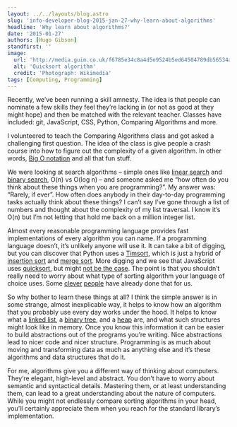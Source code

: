 ```yaml
---
layout: ../../layouts/blog.astro
slug: 'info-developer-blog-2015-jan-27-why-learn-about-algorithms'
headline: 'Why learn about algorithms?'
date: '2015-01-27'
authors: [Hugo Gibson]
standfirst: ''
image:
  url: 'http://media.guim.co.uk/f6785e34c8a4d5e9524b5ed64504789db56534a3/0_0_2000_2436/1642.jpg'
  alt: 'Quicksort algorithm'
  credit: 'Photograph: Wikimedia'
tags: [Computing, Programming]
---
```


Recently, we’ve been running a skill amnesty. The idea is that people can nominate a few skills they feel they’re lacking in (or not as good at they might hope) and then be matched with the relevant teacher. Classes have included: git, JavaScript, CSS, Python, Comparing Algorithms and more.

I volunteered to teach the Comparing Algorithms class and got asked a challenging first question. The idea of the class is give people a crash course into how to figure out the complexity of a given algorithm. In other words, [Big O notation](http://en.wikipedia.org/wiki/Big_O_notation) and all that fun stuff.

We were looking at search algorithms – simple ones like [linear search](http://en.wikipedia.org/wiki/Linear_search) and [binary search](http://en.wikipedia.org/wiki/Binary_search_algorithm), O(n) vs O(log n) – and someone asked me “how often do you think about these things when you are programming?”. My answer was: “Rarely, if ever”. How often does anybody in their day-to-day programming tasks actually think about these things? I can’t say I’ve gone through a list of numbers and thought about the complexity of my list traversal. I know it’s O(n) but I’m not letting that hold me back on a million integer list.

Almost every reasonable programming language provides fast implementations of every algorithm you can name. If a programming language doesn’t, it’s unlikely anyone will use it. It can take a bit of digging, but you can discover that Python uses a [Timsort](http://en.wikipedia.org/wiki/Timsort), which is just a hybrid of [insertion sort](http://en.wikipedia.org/wiki/Insertion_sort) and [merge sort](http://en.wikipedia.org/wiki/Merge_sort). More digging and we see that JavaScript uses [quicksort](http://en.wikipedia.org/wiki/Quicksort), but might [not be the case](http://blog.mgechev.com/2012/11/24/javascript-sorting-performance-quicksort-v8/). The point is that you shouldn’t really need to worry about what type of sorting algorithm your language of choice uses. Some [clever](http://en.wikipedia.org/wiki/Tony_Hoare) [people](http://en.wikipedia.org/wiki/John_von_Neumann) have already done that for us.

So why bother to learn these things at all? I think the simple answer is in some strange, almost inexplicable way, it helps to know how an algorithm that you probably use every day works under the hood. It helps to know what a [linked list](http://en.wikipedia.org/wiki/Linked_list), a [binary tree](http://en.wikipedia.org/wiki/Binary_tree), and a [heap](http://en.wikipedia.org/wiki/Heap_\(data_structure\)) are, and what such structures might look like in memory. Once you know this information it can be easier to build abstractions out of the programs you’re writing. Nice abstractions lead to nicer code and nicer structure. Programming is as much about moving and transforming data as much as anything else and it’s these algorithms and data structures that do it.

For me, algorithms give you a different way of thinking about computers. They’re elegant, high-level and abstract. You don’t have to worry about semantic and syntactical details. Mastering them, or at least understanding them, can lead to a great understanding about the nature of computers. While you might not endlessly compare sorting algorithms in your head, you’ll certainly appreciate them when you reach for the standard library’s implementation.
